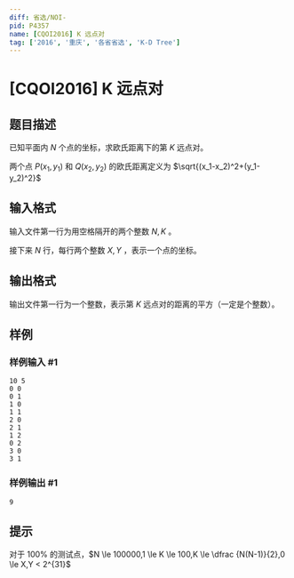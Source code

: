 ```yaml
---
diff: 省选/NOI-
pid: P4357
name: [CQOI2016] K 远点对
tag: ['2016', '重庆', '各省省选', 'K-D Tree']
---
```

# [CQOI2016] K 远点对
## 题目描述

已知平面内 $N$ 个点的坐标，求欧氏距离下的第 $K$ 远点对。

两个点 $P(x_1,y_1)$ 和 $Q(x_2,y_2)$ 的欧氏距离定义为 $\sqrt{(x_1-x_2)^2+(y_1-y_2)^2}$
## 输入格式

输入文件第一行为用空格隔开的两个整数 $N,K$ 。

接下来 $N$ 行，每行两个整数 $X,Y$ ，表示一个点的坐标。
## 输出格式

输出文件第一行为一个整数，表示第 $K$ 远点对的距离的平方（一定是个整数）。
## 样例

### 样例输入 #1
```
10 5
0 0
0 1
1 0
1 1
2 0
2 1
1 2
0 2
3 0
3 1
```
### 样例输出 #1
```
9
```
## 提示

对于 $100\%$ 的测试点，$N \le 100000,1 \le K \le 100,K \le \dfrac {N(N-1)}{2},0 \le X,Y < 2^{31}$
